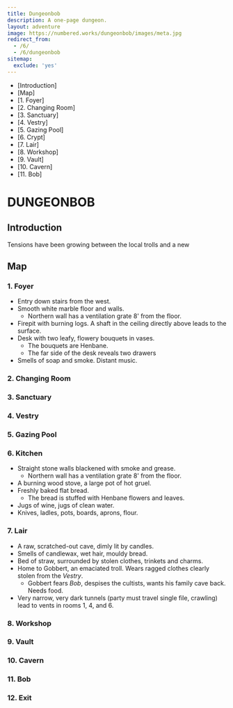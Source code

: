 ```yaml
---
title: Dungeonbob
description: A one-page dungeon.
layout: adventure
image: https://numbered.works/dungeonbob/images/meta.jpg
redirect_from:
  - /6/
  - /6/dungeonbob
sitemap:
  exclude: 'yes'
---
```


* [Introduction]
* [Map]
* [1. Foyer]
* [2. Changing Room]
* [3. Sanctuary]
* [4. Vestry]
* [5. Gazing Pool]
* [6. Crypt]
* [7. Lair]
* [8. Workshop]
* [9. Vault]
* [10. Cavern]
* [11. Bob]

# DUNGEONBOB

## Introduction
Tensions have been growing between the local trolls and a new

## Map



### 1. Foyer
* Entry down stairs from the west.
* Smooth white marble floor and walls.
    * Northern wall has a ventilation grate 8' from the floor.
* Firepit with burning logs. A shaft in the ceiling directly above leads to the surface.
* Desk with two leafy, flowery bouquets in vases.
    * The bouquets are Henbane.
    * The far side of the desk reveals two drawers
* Smells of soap and smoke. Distant music.

### 2. Changing Room



### 3. Sanctuary



### 4. Vestry



### 5. Gazing Pool



### 6. Kitchen

* Straight stone walls blackened with smoke and grease.
    * Northern wall has a ventilation grate 8' from the floor.
* A burning wood stove, a large pot of hot gruel.
* Freshly baked flat bread.
    * The bread is stuffed with Henbane flowers and leaves.
* Jugs of wine, jugs of clean water.
* Knives, ladles, pots, boards, aprons, flour.

### 7. Lair

* A raw, scratched-out cave, dimly lit by candles.
* Smells of candlewax, wet hair, mouldy bread.
* Bed of straw, surrounded by stolen clothes, trinkets and charms.
* Home to Gobbert, an emaciated troll. Wears ragged clothes clearly stolen from the *Vestry*.
    * Gobbert fears *Bob*, despises the cultists, wants his family cave back. Needs food.
* Very narrow, very dark tunnels (party must travel single file, crawling) lead to vents in rooms 1, 4, and 6.

### 8. Workshop



### 9. Vault



### 10. Cavern



### 11. Bob



### 12. Exit

